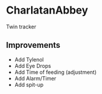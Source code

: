 # CharlatanAbbey
Twin tracker

## Improvements
- Add Tylenol
- Add Eye Drops
- Add Time of feeding (adjustment)
- Add Alarm/Timer
- Add spit-up
